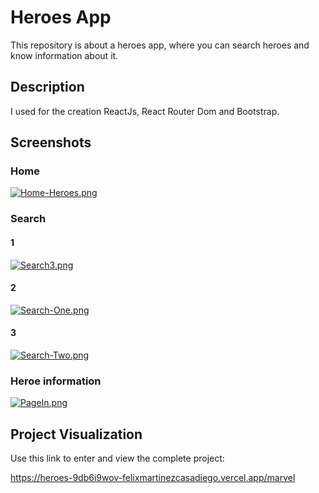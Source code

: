 # Heroes App

This repository is about a heroes app, where you can search heroes and know information about it.

## Description

I used for the creation ReactJs, React Router Dom and Bootstrap.

## Screenshots

### Home 

[![Home-Heroes.png](https://i.postimg.cc/mgPvHRYF/Home-Heroes.png)](https://postimg.cc/18ZCkkY9)

### Search

#### 1

[![Search3.png](https://i.postimg.cc/1XRT5ZRX/Search3.png)](https://postimg.cc/MM4tdNQJ)

#### 2

[![Search-One.png](https://i.postimg.cc/gJz43qCB/Search-One.png)](https://postimg.cc/McLySRKy)

#### 3

[![Search-Two.png](https://i.postimg.cc/zB2wKmSV/Search-Two.png)](https://postimg.cc/Q95WZyz3)

### Heroe information

[![PageIn.png](https://i.postimg.cc/mg3QV1yx/PageIn.png)](https://postimg.cc/Wd3F13yS)


## Project Visualization

Use this link to enter and view the complete project:

https://heroes-9db6i9wov-felixmartinezcasadiego.vercel.app/marvel


